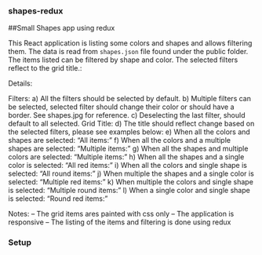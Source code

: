 ### shapes-redux
##Small Shapes app using redux

This React application is listing some colors and shapes and allows filtering them. 
The data is read from `shapes.json` file found under the public folder.
The items listed can be filtered by shape and color. The selected filters reflect to the grid title.:

Details:


Filters:
a) All the filters should be selected by default.
b) Multiple filters can be selected, selected filter should change their color or
should have a border. See shapes.jpg for reference.
c) Deselecting the last filter, should default to all selected.
Grid Title:
d) The title should reflect change based on the selected filters, please see
examples below:
e) When all the colors and shapes are selected: “All items:”
f) When all the colors and a multiple shapes are selected: “Multiple
items:”
g) When all the shapes and multiple colors are selected: “Multiple items:”
h) When all the shapes and a single color is selected: “All red items:”
i) When all the colors and single shape is selected: “All round items:”
j) When multiple the shapes and a single color is selected: “Multiple red
items:”
k) When multiple the colors and single shape is selected: “Multiple round
items:”
l) When a single color and single shape is selected: “Round red items:”

Notes:
– The grid items ares painted with css only
– The application is responsive
– The listing of the items and filtering is done using redux

### Setup

